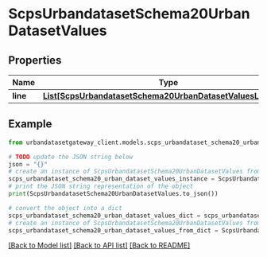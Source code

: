 # ScpsUrbandatasetSchema20UrbanDatasetValues


## Properties

Name | Type | Description | Notes
------------ | ------------- | ------------- | -------------
**line** | [**List[ScpsUrbandatasetSchema20UrbanDatasetValuesLineInner]**](ScpsUrbandatasetSchema20UrbanDatasetValuesLineInner.md) |  | 

## Example

```python
from urbandatasetgateway_client.models.scps_urbandataset_schema20_urban_dataset_values import ScpsUrbandatasetSchema20UrbanDatasetValues

# TODO update the JSON string below
json = "{}"
# create an instance of ScpsUrbandatasetSchema20UrbanDatasetValues from a JSON string
scps_urbandataset_schema20_urban_dataset_values_instance = ScpsUrbandatasetSchema20UrbanDatasetValues.from_json(json)
# print the JSON string representation of the object
print(ScpsUrbandatasetSchema20UrbanDatasetValues.to_json())

# convert the object into a dict
scps_urbandataset_schema20_urban_dataset_values_dict = scps_urbandataset_schema20_urban_dataset_values_instance.to_dict()
# create an instance of ScpsUrbandatasetSchema20UrbanDatasetValues from a dict
scps_urbandataset_schema20_urban_dataset_values_from_dict = ScpsUrbandatasetSchema20UrbanDatasetValues.from_dict(scps_urbandataset_schema20_urban_dataset_values_dict)
```
[[Back to Model list]](../README.md#documentation-for-models) [[Back to API list]](../README.md#documentation-for-api-endpoints) [[Back to README]](../README.md)


